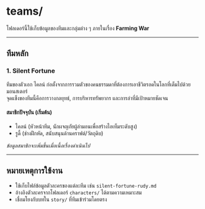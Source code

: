 # teams/

โฟลเดอร์นี้ใช้เก็บข้อมูลของทีมและกลุ่มต่าง ๆ ภายในเรื่อง **Farming War**

---

## ทีมหลัก

### 1. Silent Fortune
ทีมของตัวเอก ไคลน์ ก่อตั้งจากการรวมตัวของคนธรรมดาที่ต้องการเอาชีวิตรอดในโลกที่เต็มไปด้วยมอนสเตอร์  
จุดแข็งของทีมนี้คือการวางกลยุทธ์, การบริหารทรัพยากร และการล่าที่มีเป้าหมายชัดเจน

#### สมาชิกปัจจุบัน (เริ่มต้น)
- ไคลน์ (หัวหน้าทีม, นักผจญภัยผู้ล่ามอนเพื่อสร้างไอเท็มระดับสูง)
- รูดี้ (ช่างฝึกหัด, สนับสนุนด้านคราฟต์/วัตถุดิบ)

*ข้อมูลสมาชิกจะเพิ่มขึ้นเมื่อเนื้อเรื่องดำเนินไป*

---

## หมายเหตุการใช้งาน
- ใช้เก็บไฟล์ข้อมูลตัวละครของแต่ละทีม เช่น `silent-fortune-rudy.md`
- อ้างอิงตัวละครจากโฟลเดอร์ `characters/` ได้ตามความเหมาะสม
- เชื่อมโยงกับบทใน `story/` ที่ทีมเข้าร่วมโดยตรง

